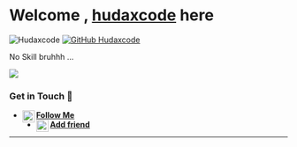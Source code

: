 # Welcome , [hudaxcode](https://hudaxcode.hrokuapp.com) here

![Hudaxcode](https://komarev.com/ghpvc/?username=Shinobu-id&label=Views&color=blue&style=plastic)
[![GitHub Hudaxcode](https://img.shields.io/github/followers/Shinobu-id?label=follow&style=social)](https://github.com/Shinobu-id)

No Skill bruhhh ...

[<img align="center" src="https://github-readme-stats.vercel.app/api/top-langs/?username=hudaxcodez&theme=light&hide_langs_below=1" />](https://github.com/hudaxcodez)
<!-- Buset liat raw, pasti bang jago nih -->

### Get in Touch 🔎
- [<img alt="Yutixcode's Instagram" align="left" width="22px" src="https://cdn.jsdelivr.net/npm/simple-icons@v3/icons/instagram.svg" /> **Follow Me**](https://instagram.com/hudaxcode)<br />
- [<img alt="Yutixcode's Facebook" align="left" width="22px" src="https://cdn.jsdelivr.net/npm/simple-icons@v3/icons/facebook.svg" /> **Add friend**](https://www.facebook.com/)<br />
<!-- Mau nyontek yaaaa? Awokawok dasar anjing ya kamu -->

----------

<div align="center">
</div>








